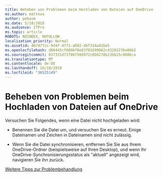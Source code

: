 ```yaml
---
title: Beheben von Problemen beim Hochladen von Dateien auf OneDrive
ms.author: matteva
author: pebaum
ms.date: 5/18/2018
ms.audience: ITPro
ms.topic: article
ROBOTS: NOINDEX, NOFOLLOW
localization_priority: Normal
ms.assetid: 467477cc-9d4f-47f1-a602-dbf334a42be5
ms.openlocfilehash: d06445cf609b70e83701699082c43203270a0962
ms.sourcegitcommit: 037331d71f06750d972c0b6278b23bb15c4806ca
ms.translationtype: MT
ms.contentlocale: de-DE
ms.lasthandoff: 10/18/2019
ms.locfileid: "36525149"
---
```

# <a name="fix-problems-uploading-files-to-onedrive"></a>Beheben von Problemen beim Hochladen von Dateien auf OneDrive

Versuchen Sie Folgendes, wenn eine Datei nicht hochgeladen wird:
  
- Benennen Sie die Datei um, und versuchen Sie es erneut. Einige Dateinamen und Zeichen in Dateinamen sind nicht zulässig. 
    
- Wenn Sie die Datei synchronisieren, entfernen Sie Sie aus Ihrem OneDrive-Ordner (beispielsweise auf Ihren Desktop), und wenn Ihr OneDrive-Synchronisierungsstatus als "aktuell" angezeigt wird, navigieren Sie ihn zurück. 
    
[Weitere Tipps zur Problembehandlung](https://go.microsoft.com/fwlink/?linkid=873155)
  

